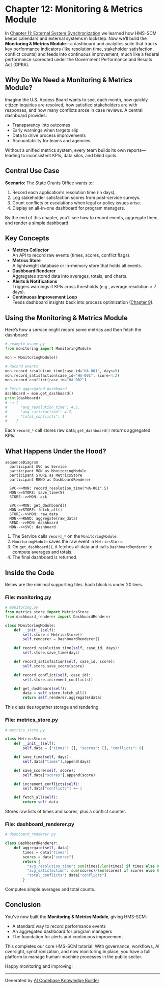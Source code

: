 # Chapter 12: Monitoring & Metrics Module

In [Chapter 11: External System Synchronization](11_external_system_synchronization_.md) we learned how HMS-SCM keeps calendars and external systems in lockstep. Now we’ll build the **Monitoring & Metrics Module**—a dashboard and analytics suite that tracks key performance indicators (like resolution time, stakeholder satisfaction, conflict counts) and feeds into continuous improvement, much like a federal performance scorecard under the Government Performance and Results Act (GPRA).

## Why Do We Need a Monitoring & Metrics Module?

Imagine the U.S. Access Board wants to see, each month, how quickly citizen inquiries are resolved, how satisfied stakeholders are with responses, and how many conflicts arose in case reviews. A central dashboard provides:

- Transparency into outcomes  
- Early warnings when targets slip  
- Data to drive process improvements  
- Accountability for teams and agencies  

Without a unified metrics system, every team builds its own reports—leading to inconsistent KPIs, data silos, and blind spots.

## Central Use Case

**Scenario:** The State Grants Office wants to:

1. Record each application’s resolution time (in days).  
2. Log stakeholder satisfaction scores from post-service surveys.  
3. Count conflicts or escalations when legal or policy issues arise.  
4. Display an all-in-one dashboard for program managers.

By the end of this chapter, you’ll see how to record events, aggregate them, and render a simple dashboard.

## Key Concepts

- **Metrics Collector**  
  An API to record raw events (times, scores, conflict flags).  
- **Metrics Store**  
  A lightweight database or in-memory store that holds all events.  
- **Dashboard Renderer**  
  Aggregates stored data into averages, totals, and charts.  
- **Alerts & Notifications**  
  Triggers warnings if KPIs cross thresholds (e.g., average resolution > 7 days).  
- **Continuous Improvement Loop**  
  Feeds dashboard insights back into process optimization ([Chapter 9](09_process_optimization_workflow_.md)).

## Using the Monitoring & Metrics Module

Here’s how a service might record some metrics and then fetch the dashboard:

```python
# example_usage.py
from monitoring import MonitoringModule

mon = MonitoringModule()

# Record events
mon.record_resolution_time(case_id="HA-001", days=5)
mon.record_satisfaction(case_id="HA-001", score=4.2)
mon.record_conflict(case_id="HA-002")

# Fetch aggregated dashboard
dashboard = mon.get_dashboard()
print(dashboard)
# -> {
#      "avg_resolution_time": 4.5,
#      "avg_satisfaction": 4.2,
#      "total_conflicts": 1
#    }
```

Each `record_*` call stores raw data; `get_dashboard()` returns aggregated KPIs.

## What Happens Under the Hood?

```mermaid
sequenceDiagram
  participant SVC as Service
  participant MON as MonitoringModule
  participant STORE as MetricsStore
  participant REND as DashboardRenderer

  SVC->>MON: record_resolution_time("HA-001",5)
  MON->>STORE: save_time(5)
  STORE-->>MON: ack

  SVC->>MON: get_dashboard()
  MON->>STORE: fetch_all()
  STORE-->>MON: raw_data
  MON->>REND: aggregate(raw_data)
  REND-->>MON: dashboard
  MON-->>SVC: dashboard
```

1. The Service calls `record_*` on the `MonitoringModule`.  
2. `MonitoringModule` saves the raw event in `MetricsStore`.  
3. On `get_dashboard()`, it fetches all data and calls `DashboardRenderer` to compute averages and totals.  
4. The final dashboard is returned.

## Inside the Code

Below are the minimal supporting files. Each block is under 20 lines.

### File: monitoring.py

```python
# monitoring.py
from metrics_store import MetricsStore
from dashboard_renderer import DashboardRenderer

class MonitoringModule:
    def __init__(self):
        self.store = MetricsStore()
        self.renderer = DashboardRenderer()

    def record_resolution_time(self, case_id, days):
        self.store.save_time(days)

    def record_satisfaction(self, case_id, score):
        self.store.save_score(score)

    def record_conflict(self, case_id):
        self.store.increment_conflicts()

    def get_dashboard(self):
        data = self.store.fetch_all()
        return self.renderer.aggregate(data)
```

This class ties together storage and rendering.  

### File: metrics_store.py

```python
# metrics_store.py

class MetricsStore:
    def __init__(self):
        self.data = {"times": [], "scores": [], "conflicts": 0}

    def save_time(self, days):
        self.data["times"].append(days)

    def save_score(self, score):
        self.data["scores"].append(score)

    def increment_conflicts(self):
        self.data["conflicts"] += 1

    def fetch_all(self):
        return self.data
```

Stores raw lists of times and scores, plus a conflict counter.  

### File: dashboard_renderer.py

```python
# dashboard_renderer.py

class DashboardRenderer:
    def aggregate(self, data):
        times = data["times"]
        scores = data["scores"]
        return {
          "avg_resolution_time": sum(times)/len(times) if times else 0,
          "avg_satisfaction": sum(scores)/len(scores) if scores else 0,
          "total_conflicts": data["conflicts"]
        }
```

Computes simple averages and total counts.  

## Conclusion

You’ve now built the **Monitoring & Metrics Module**, giving HMS-SCM:

- A standard way to record performance events  
- An aggregated dashboard for program managers  
- The foundation for alerts and continuous improvement  

This completes our core HMS-SCM tutorial. With governance, workflows, AI oversight, synchronization, and now monitoring in place, you have a full platform to manage human-machine processes in the public sector.  

Happy monitoring and improving!

---

Generated by [AI Codebase Knowledge Builder](https://github.com/The-Pocket/Tutorial-Codebase-Knowledge)